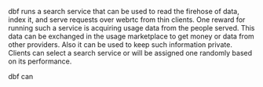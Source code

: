 dbf runs a search service that can be used to read the firehose of data, index it, and serve requests over webrtc from thin clients. One reward for running such a service is acquiring usage data from the people served. This data can be exchanged in the usage marketplace to get money or data from other providers. Also it can be used to keep such information private. Clients can select a search service or will be assigned one randomly based on its performance.

dbf can 
